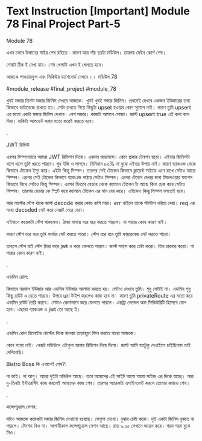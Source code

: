# Text Instruction [Important] Module 78 Final Project Part-5

Module 78

এখন চলবে উস্তাদের মাইর শেষ রাইতে। কারণ আর পাঁচ ছয়টা মডিউল। তারপর মেইন কোর্স শেষ।

শেষটা ঠিক ই দেখা যায়। শেষ খেলাটা এখন ই খেলতে হবে।

আজকে পাওয়ারফুল এবং সিকিউর ড্যাশবোর্ড দেখবে ।। মডিউল 78

#module_release #final_project #module_78

খুবই মজার তিনটা মজার জিনিস দেখবে আজকে। খুবই খুবই মজার জিনিস। প্রথমেই দেখবে একজন ইউজারের তথ্য কিভাবে ডাটাবেজে রাখতে হয়। সেটা রাখতে গিয়ে কিছুটা upset হওয়ার কোন সুযোগ নাই। কারণ তুমি upsert এর মতো একটা মজার জিনিস দেখবে। বেশ মজার। কাজটা আসলে সোজা। জাস্ট upsert true এই কথা বলে দিবা। বাকিটা আপডেট করার মতো করেই করতে হবে।

.

JWT রিভিউ

এরপর সিম্পলভাৱে আমরা JWT রিভিশন দিবো। একদম আরামসে। কোন প্রকার টেনশন ছাড়া। এইবার জিনিসটা ধাপে ধাপে তুমি ধরতে পারবে। খুব ইজি ও লাগবে। মিনিমাম ৮০% না বুঝে এইবার উপায় নাই। কারণ ব্যাকএন্ড থেকে কিভাবে টোকেন ইস্যু করে। এইটা কিন্তু সিম্পল। তারপর সেই টোকেন কিভাবে ক্লায়েন্ট সাইডে এনে রাখে সেটাও আরো সিম্পল। এরপর সেই টোকেন কিভাবে ব্যাকএন্ড পাঠায় সেটাও সিম্পল। এরপর টেকেন দেখার জন্য মিডলওয়ার ফাংশন কিভাবে লিখে সেটাও কিন্তু সিম্পল। এরপর ভিতরে হেডার থেকে ক্যামনে টোকেন টা আছে কিনা চেক করে সেটাও সিম্পল। তারপর হেডার কে স্প্লিট করে ক্যামনে টোকেন এর মান বের করে। এটাকেও কিন্তু সিম্পল বলতেই হবে।

আর লাস্টের স্টেপ থাকে জাস্ট decode করার কোড কপি মারা। err খাইলে তাকে স্ট্যাটাস ধরিয়ে দেয়া। req এর মধ্যে decoded সেট করে নেক্সট মেরে দেয়া।

এইখানে কয়েকটা স্টেপ থাকলেও। ঠান্ডা মাথায় ধরে ধরে করতে পারলে। না পারার কোন কারণ নাই।

কারণ স্টেপ ধরে ধরে তুমি সার্ভার সেট করতে পারো। স্টেপ ধরে ধরে তুমি ফায়ারবেজ সেট করতে পারো।

তাহলে স্টেপ বাই স্টেপ চিন্তা করে jwt ও করে ফেলতে পারবে। জাস্ট সাহস করে চেষ্টা করো। তিন চারবার করো। না পারার কোন কারণ নাই।

.

এডমিন রোল:

কিভাবে নরমাল ইউজার আর এডমিন ইউজার আলাদা করতে হয়। সেটাও দেখবে তুমি। শুধু সেটাই না। এডমিন শুধু কিছু রাউট এ যেতে পারবে। উপরে url টাইপ করলেও কাজ হবে না। কারণ তুমি privateRoute এর মতো করে এডমিন রাউট তৈরি করবে। সেটাও কোনভাবে করে ফেলতে পারলে। এক্সট্রা লেভেল অফ সিকিউরিটি হিসেবে যোগ হবে। এছাড়া ব্যাকএন্ড এ jwt তো আছে ই।

.

এডমিন রোল রিলেটেড লাস্টের দিকে হালকা তাড়াহুড়া ফিল করতে পারো আজকে।

কোন প্যারা নাই। নেক্সট মডিউলে এইগুলা আবার রিভিশন দিয়ে দিবো। জাস্ট আমি যতটুকু দেখাইতে চাইছিলাম তাই দেখিয়েছি।

Bistro Boss কি এখানেই শেষ?:

না ভাই। না আপু। আরো দুইটা মডিউল আছে। তবে আমাদের এই সাইট আস্তে আস্তে সাইজ এর দিকে যাচ্ছে। আর দু-তিনটা ইন্টারেস্টিং কাজ করলেই আমাদের কাজ শেষ। তারপর আরেকটা এসাইনমেন্ট করলে তোমার কাজও শেষ।

.

কন্সেপচুয়াল সেশন:

যদিও আজকে কয়েকটা মজার জিনিস দেখানো হয়েছে। সেগুলা দেখো। বুঝার চেষ্টা করো। দুই একটা জিনিস বুঝতে না পারলে। টেনশন নিও না। আগামীকাল কন্সেপচুয়াল সেশন আছে। রাত ৯.০০ সেখানে জয়েন করে। গরম গরম বুঝে নিও।
